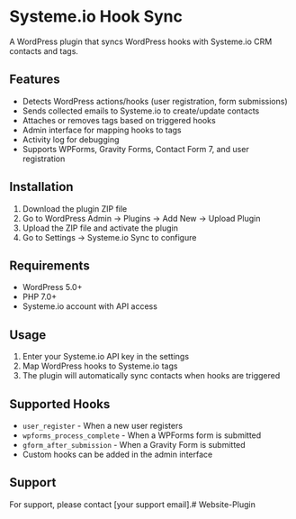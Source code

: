 # Systeme.io Hook Sync

A WordPress plugin that syncs WordPress hooks with Systeme.io CRM contacts and tags.

## Features

- Detects WordPress actions/hooks (user registration, form submissions)
- Sends collected emails to Systeme.io to create/update contacts
- Attaches or removes tags based on triggered hooks
- Admin interface for mapping hooks to tags
- Activity log for debugging
- Supports WPForms, Gravity Forms, Contact Form 7, and user registration

## Installation

1. Download the plugin ZIP file
2. Go to WordPress Admin → Plugins → Add New → Upload Plugin
3. Upload the ZIP file and activate the plugin
4. Go to Settings → Systeme.io Sync to configure

## Requirements

- WordPress 5.0+
- PHP 7.0+
- Systeme.io account with API access

## Usage

1. Enter your Systeme.io API key in the settings
2. Map WordPress hooks to Systeme.io tags
3. The plugin will automatically sync contacts when hooks are triggered

## Supported Hooks

- `user_register` - When a new user registers
- `wpforms_process_complete` - When a WPForms form is submitted
- `gform_after_submission` - When a Gravity Form is submitted
- Custom hooks can be added in the admin interface

## Support

For support, please contact [your support email].# Website-Plugin
